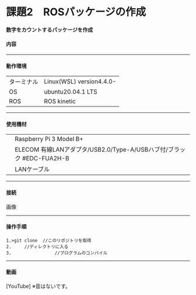 # 課題2　ROSパッケージの作成
####  数字をカウントするパッケージを作成

#### 内容
	
------------------------


#### 動作環境
|  |  |
|---|---|
|ターミナル|Linux(WSL) version4.4.0-|
|OS |ubuntu20.04.1 LTS|
|ROS|ROS kinetic|
-----------------------
	
#### 使用機材
|||
|---|---|
||Raspberry Pi 3 Model B+ |
||ELECOM 有線LANアダプタ/USB2.0/Type-A/USBハブ付/ブラック #EDC-FUA2H-B|
||LANケーブル|
	
------------------------
		
#### 接続

画像
		
------------------------

#### 操作手順
	1.>git clone  //このリポジトリを取得
	2.　　　//ディレクトリに入る
	3.　　　　　　　　　　//プログラムのコンパイル

	
		
------------------------

#### 動画
[YouTube]
※音はないです。
